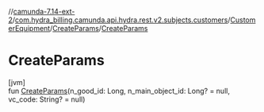 //[camunda-7.14-ext-2](../../../../index.md)/[com.hydra_billing.camunda.api.hydra.rest.v2.subjects.customers](../../index.md)/[CustomerEquipment](../index.md)/[CreateParams](index.md)/[CreateParams](-create-params.md)

# CreateParams

[jvm]\
fun [CreateParams](-create-params.md)(n_good_id: Long, n_main_object_id: Long? = null, vc_code: String? = null)
